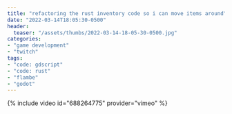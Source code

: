 ```yaml
---
title: "refactoring the rust inventory code so i can move items around"
date: "2022-03-14T18:05:30-0500"
header:
  teaser: "/assets/thumbs/2022-03-14-18-05-30-0500.jpg"
categories:
- "game development"
- "twitch"
tags:
- "code: gdscript"
- "code: rust"
- "flambe"
- "godot"
---
```

{% include video id="688264775" provider="vimeo" %}
